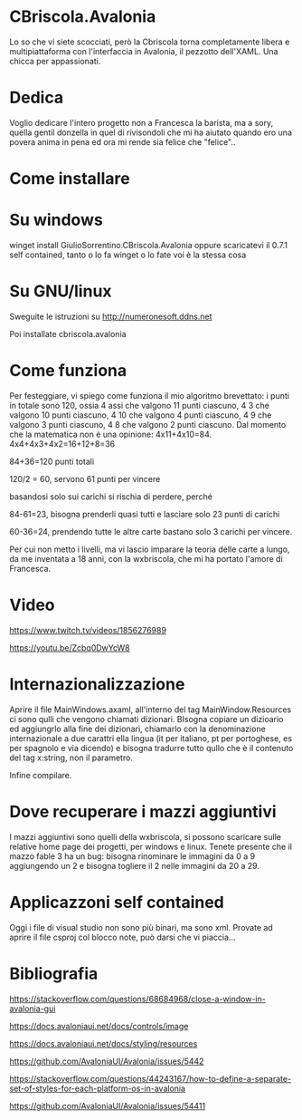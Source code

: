 # CBriscola.Avalonia
Lo so che vi siete scocciati, però la Cbriscola torna completamente libera e multipiattaforma con l'interfaccia in Avalonia, il pezzotto dell'XAML. Una chicca per appassionati.

# Dedica
Voglio dedicare l'intero progetto non a Francesca la barista, ma a sory, quella gentil donzella in quel di rivisondoli che mi ha aiutato quando ero una povera anima in pena ed ora mi rende sia felice che "felice"..

# Come installare

# Su windows

winget install GiulioSorrentino.CBriscola.Avalonia
oppure scaricatevi il 0.7.1 self contained, tanto o lo fa winget o lo fate voi è la stessa cosa

# Su GNU/linux
Sweguite le istruzioni su http://numeronesoft.ddns.net

Poi installate cbriscola.avalonia

# Come funziona
Per festeggiare, vi spiego come funziona il mio algoritmo brevettato:
i punti in totale sono 120, ossia 4 assi che valgono 11 punti ciascuno, 4 3 che valgono 10 punti ciascuno, 4 10 che valgono 4 punti ciascuno, 4 9 che valgono 3 punti ciascuno, 4 8 che valgono 2 punti ciascuno.
Dal momento che la matematica non è una opinione:
4x11+4x10=84.
4x4+4x3+4x2=16+12+8=36

84+36=120 punti totali

120/2 = 60, servono 61 punti per vincere

basandosi solo sui carichi si rischia di perdere, perché

84-61=23, bisogna prenderli quasi tutti e lasciare solo 23 punti di carichi

60-36=24, prendendo tutte le altre carte bastano solo 3 carichi per vincere.

Per cui non metto i livelli, ma vi lascio imparare la teoria delle carte a lungo, da me inventata a 18 anni, con la wxbriscola, che mi ha portato l'amore di Francesca.

# Video
https://www.twitch.tv/videos/1856276989

[https://youtu.be/Zcbq0DwYcW8
](https://www.youtube.com/watch?v=nUHb5jiKbxk)                                                                                                                                                  
# Internazionalizzazione
Aprire il file MainWindows.axaml, all'interno del tag MainWindow.Resources ci sono qulli che vengono chiamati dizionari.
BIsogna copiare un dizioario ed aggiungrlo alla fine dei dizionari, chiamarlo con la denominazione internazionale a due carattri ella lingua (it per italiano, pt per portoghese, es per spagnolo e via dicendo) e bisogna tradurre tutto qullo che è il contenuto del tag x:string, non il parametro.

Infine compilare.

# Dove recuperare i mazzi aggiuntivi

I mazzi aggiuntivi sono quelli della wxbriscola, si possono scaricare sulle relative home page dei progetti, per windows e linux.
Tenete presente che il mazzo fable 3 ha un bug: bisogna rinominare le immagini da 0 a 9 aggiungendo un 2 e bisogna togliere il 2 nelle immagini da 20 a 29.

# Applicazzoni self contained

Oggi i file di visual studio non sono più binari, ma sono xml. Provate ad aprire il file csproj col blocco note, può darsi che vi piaccia...

# Bibliografia
https://stackoverflow.com/questions/68684968/close-a-window-in-avalonia-gui

https://docs.avaloniaui.net/docs/controls/image

https://docs.avaloniaui.net/docs/styling/resources

https://github.com/AvaloniaUI/Avalonia/issues/5442

https://stackoverflow.com/questions/44243167/how-to-define-a-separate-set-of-styles-for-each-platform-os-in-avalonia

https://github.com/AvaloniaUI/Avalonia/issues/54411
